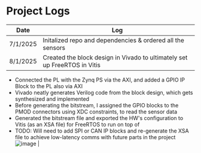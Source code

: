 # Project Logs

| Date        | Log |
| ----------- | ----------- |
| 7/1/2025    | Initalized repo and dependencies & ordered all the sensors       |
| 8/1/2025    | Created the block design in Vivado to ultimately set up FreeRTOS in Vitis
- Connected the PL with the Zynq PS via the AXI, and added a GPIO IP Block to the PL also via AXI 
- Vivado neatly generates Verilog code from the block design, which gets synthesized and implemented
- Before generating the bitstream, I assigned the GPIO blocks to the PMOD connectors using XDC constraints, to read the sensor data
- Generated the bitstream file and exported the HW's configuration to Vitis (as an XSA file) for FreeRTOS to run on top of
- TODO: Will need to add SPI or CAN IP blocks and re-generate the XSA file to achieve low-latency comms with future parts in the project         
![image](https://github.com/user-attachments/assets/be97235a-b5ff-4f5b-a520-f1850c1d4cea) |